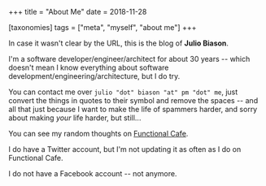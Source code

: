 +++
title = "About Me"
date = 2018-11-28

[taxonomies]
tags = ["meta", "myself", "about me"]
+++

In case it wasn't clear by the URL, this is the blog of **Julio Biason**.

I'm a software developer/engineer/architect for about 30 years -- which
doesn't mean I know everything about software
development/engineering/architecture, but I do try.

You can contact me over `julio "dot" biason "at" pm "dot" me`, just convert
the things in quotes to their symbol and remove the spaces -- and all that
just because I want to make the life of spammers harder, and sorry about
making _your_ life harder, but still...

You can see my random thoughts on [Functional
Cafe](https://functional.cafe/@juliobiason).

I do have a Twitter account, but I'm not updating it as often as I do on
Functional Cafe.

I do not have a Facebook account -- not anymore.
